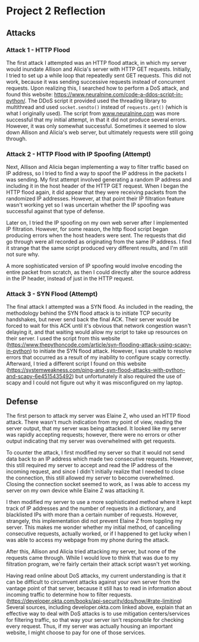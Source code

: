# Project 2 Reflection

## Attacks

### Attack 1 - HTTP Flood
The first attack I attempted was an HTTP flood attack, in which my server
would inundate Allison and Alicia's server with HTTP GET requests.
Initially, I tried to set up a while loop that repeatedly sent GET requests.
This did not work, because it was sending successive requests instead of concurrent requests.
Upon realizing this, I searched how to perform a DoS attack, and found this website: https://www.neuralnine.com/code-a-ddos-script-in-python/.
The DDoS script it provided used the threading library to multithread and
used ```socket.sendto()``` instead of ```requests.get()``` (which is what I originally used).
The script from www.neuralnine.com was more successful that my initial attempt,
in that it did not produce several errors.
However, it was only somewhat successful. Sometimes it seemed
to slow down Allison and Alicia's web server, but ultimately requests
were still going through.

### Attack 2 - HTTP Flood with IP Spoofing (Attempt)
Next, Allison and Alicia began implementing a way to filter
traffic based on IP address, so I tried to find a way to spoof
the IP address in the packets I was sending. My first attempt involved
generating a random IP address and including it in the host header of
the HTTP GET request. When I began the HTTP flood again, it did appear
that they were receiving packets from the randomized IP addresses. However,
at that point their IP filtration feature wasn't working yet so I was uncertain whether
the IP spoofing was successful against that type of defense.


Later on, I tried the IP spoofing on my own web server after I implemented IP filtration.
However, for some reason, the http flood script began producing errors
when the host headers were sent. The requests that did go through were all recorded as
originating from the same IP address. I find it strange that the same script
produced very different results, and I'm still not sure why.

A more sophisticated version of IP spoofing would involve
encoding the entire packet from scratch, as then I could directly alter the
source address in the IP header, instead of just in the HTTP request.

### Attack 3 - SYN Flood (Attempt)
The final attack I attempted was a SYN flood. As included in the reading,
the methodology behind the SYN flood attack is to initiate
TCP security handshakes, but never send back the final ACK.
Their server would be forced to wait for this ACK until it's
obvious that network congestion wasn't delaying it, and that
waiting would allow my script to take up resources on their server.
I used the script from this website (https://www.thepythoncode.com/article/syn-flooding-attack-using-scapy-in-python)
to initiate the SYN flood attack. However, I was unable to resolve errors that occurred
as a result of my inability to configure scapy correctly.
Afterward, I tried a different script I found on this website (https://systemweakness.com/ping-and-syn-flood-attacks-with-python-and-scapy-6e4515435492)
but unfortunately it also required the use of scapy and I could not figure
out why it was misconfigured on my laptop.

## Defense
The first person to attack my server was Elaine Z, who used an HTTP flood attack.
There wasn't much indication from my point of view, reading the server output,
that my server was being attacked. It looked like my server was rapidly
accepting requests; however, there were no errors or other output indicating
that my server was overwhelmed with get requests.

To counter the attack, I first modified my server so that it would not send data back
to an IP address which made two consecutive requests. However, this still required
my server to accept and read the IP address of the incoming request, and since I didn't
initially realize that I needed to close the connection, this still allowed my
server to become overwhelmed. Closing the connection socket seemed to work, as I was
able to access my server on my own device while Elaine Z was attacking it.

I then modified my server to use a more sophisticated method where it kept track
of IP addresses and the number of requests in a dictionary, and blacklisted IPs 
with more than a certain number of requests. However, strangely,
this implementation did not prevent Elaine Z from toppling my server. This makes
me wonder whether my initial method, of cancelling consecutive requests, actually worked,
or if I happened to get lucky when I was able to access my webpage from my phone during the attack.

After this, Allison and Alicia tried attacking my server, but none of the requests came through.
While I would love to think that was due to my filtration program, we're fairly certain
their attack script wasn't yet working.

Having read online about DoS attacks, my current understanding is that it can be difficult
to circumvent attacks against your own server from the vantage point of that server, because
it still has to read in information about incoming traffic to determine how to filter requests.
(https://developer.okta.com/books/api-security/dos/how/#rate-limiting) Several sources, including
developer.okta.com linked above, explain that an effective way to deal 
with DoS attacks is to use mitigation centers/services for filtering traffic, so that way your server
isn't responsible for checking every request. Thus, if my server was actually housing
an important website, I might choose to pay for one of those services.
